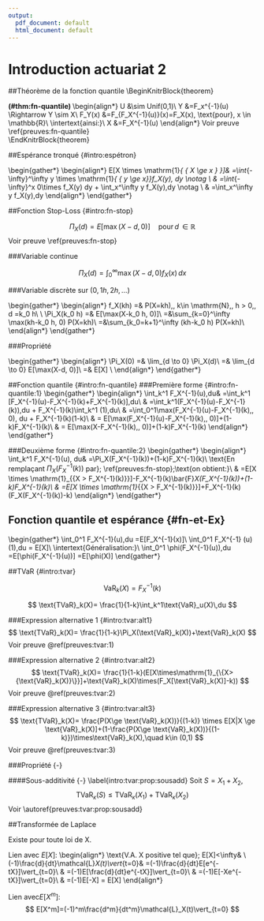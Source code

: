 ```yaml
---
output:
  pdf_document: default
  html_document: default
---
```

# Introduction actuariat 2

##Théorème de la fonction quantile
\BeginKnitrBlock{theorem}<div class="theorem"><span class="theorem" id="thm:fn-quantile"><strong>(\#thm:fn-quantile) </strong></span>\begin{align*}
U &\sim Unif(0,1)\\
Y &=F_x^{-1}(u) \Rightarrow Y \sim X\\
F_Y(x) &=F_{F_X^{-1}(u)}(x)=F_X(x)\, \text{pour}\, x \in \mathbb{R}\\
\intertext{ainsi:}\\
X &=F_X^{-1}(u)
\end{align*}
Voir preuve \ref{preuves:fn-quantile}</div>\EndKnitrBlock{theorem}

##Espérance tronqué {#intro:espétron}

\begin{gather*}
\begin{align*}
E[X \times \mathrm{1}_{ \{ X \ge x \} }]& =\int_{-\infty}^\infty y \times \mathrm{1}_{ \{ y \ge x\}}f_X(y)\, dy \notag \\ 
& =\int_{-\infty}^x 0\times f_X(y) dy + \int_x^\infty y f_X(y)\,dy \notag \\
& =\int_x^\infty y f_X(y)\,dy 
\end{align*}
\end{gather*}





##Fonction Stop-Loss {#intro:fn-stop}

$$
    \Pi_X(d) = E[\max(X-d,0)]\quad\text{pour}\,d \,\in \mathbb{R}
$$
Voir preuve \ref{preuves:fn-stop}

###Variable continue

$$
    \Pi_X(d) = \int_0^\infty \max(X-d, 0)f_X(x)\,dx
$$


###Variable discrète sur $({0,1h,2h,\dots})$

\begin{gather*}
\begin{align*}
f_X(kh) =& P(X=kh),\, k\in \mathrm{N},\, h > 0,\, d =k_0 h\\
\\
\Pi_X(k_0 h) =& E[\max(X-k_0 h, 0)]\\
=&\sum_{k=0}^\infty \max(kh-k_0 h, 0) P(X=kh)\\
=&\sum_{k_0=k+1}^\infty (kh-k_0 h) P(X=kh)\\
\end{align*}
\end{gather*}


###Propriété

\begin{gather*}
\begin{align*}
\Pi_X(0) =& \lim_{d \to 0} \Pi_X(d)\\
=& \lim_{d \to 0} E[\max(X-d, 0)]\\
=& E[X] \\
\end{align*}
\end{gather*}

##Fonction quantile {#intro:fn-quantile}
###Première forme {#intro:fn-quantile:1}
\begin{gather*}
\begin{align*}
\int_k^1 F_X^{-1}(u)\,du& =\int_k^1 [F_X^{-1}(u)-F_X^{-1}(k)+F_X^{-1}(k)]\,du\\
& =\int_k^1(F_X^{-1}(u)-F_X^{-1}(k))\,du + F_X^{-1}(k)\int_k^1 (1)\,du\\
& =\int_0^1\max(F_X^{-1}(u)-F_X^{-1}(k),\, 0)\, du + F_X^{-1}(k)(1-k)\\
& = E[\max(F_X^{-1}(u)-F_X^{-1}(k),\, 0)]+(1-k)F_X^{-1}(k)\\
& = E[\max(X-F_X^{-1}(k),\, 0)]+(1-k)F_X^{-1}(k)
\end{align*}
\end{gather*}

###Deuxième forme {#intro:fn-quantile:2}
\begin{gather*}
\begin{align*}
\int_k^1 F_X^{-1}(u)\, du& =\Pi_X(F_X^{-1}(k))+(1-k)F_X^{-1}(k)\\
\text{En remplaçant $\Pi_X(F_X^{-1}(k))$ par}\; \ref{preuves:fn-stop}\;\text{on obtient:}\\
& =E[X \times \mathrm{1}_{\{X > F_X^{-1}(k)\}}]-F_X^{-1}(k)\bar{F}_X(F_X^{-1}(k))+(1-k)F_X^{-1}(k)\\
& =E[X \times \mathrm{1}_{\{X > F_X^{-1}(k)\}}]+F_X^{-1}(k)(F_X(F_X^{-1}(k))-k)
\end{align*}
\end{gather*}

## Fonction quantile et espérance {#fn-et-Ex}


\begin{gather*}
\int_0^1 F_X^{-1}(u)\,du =E[F_X^{-1}(x)]\\
\int_0^1 F_X^{-1} (u)(1)\,du = E[X]\\
\intertext{Généralisation:}\\
\int_0^1 \phi(F_X^{-1}(u))\,du =E[\phi(F_X^{-1}(u))] =E[\phi(X)]
\end{gather*}

##TVaR {#intro:tvar}

$$
\text{VaR}_k(X)= F_X^{-1}(k)
$$

$$
\text{TVaR}_k(X)= \frac{1}{1-k}\int_k^1\text{VaR}_u(X)\,du
$$

###Expression alternative 1 {#intro:tvar:alt1}
$$
\text{TVaR}_k(X)= \frac{1}{1-k}\Pi_X(\text{VaR}_k(X))+\text{VaR}_k(X)
$$
Voir preuve \@ref(preuves:tvar:1)

###Expression alternative 2 {#intro:tvar:alt2}
$$
\text{TVaR}_k(X)= \frac{1}{1-k}(E[X\times\mathrm{1}_{\{X>{\text{VaR}_k(X)}\}}]+\text{VaR}_k(X)\times(F_X[\text{VaR}_k(X)]-k))
$$
Voir preuve \@ref(preuves:tvar:2)

###Expression alternative 3 {#intro:tvar:alt3}
$$
\text{TVaR}_k(X)= \frac{P(X\ge \text{VaR}_k(X))}{(1-k)} \times E[X|X \ge \text{VaR}_k(X)]+(1-\frac{P(X\ge \text{VaR}_k(X))}{(1-k)})\times\text{VaR}_k(X),\quad k\in (0,1)
$$
Voir preuve \@ref(preuves:tvar:3)

###Propriété {-}

####Sous-additivité {-}
\label{intro:tvar:prop:sousadd}
Soit $S=X_1+X_2$,
$$
\text{TVaR}_{\kappa}(S)\le \text{TVaR}_{\kappa}(X_1)+\text{TVaR}_{\kappa}(X_2)
$$
Voir \autoref{preuves:tvar:prop:sousadd}

##Transformée de Laplace

Existe pour toute loi de X.   

Lien avec $E[X]$: 
\begin{align*}
\text{V.A. X positive tel que}\; E[X]<\infty& \\ 
(-1)\frac{d}{dt}\mathcal{L}_X(t)\vert_{t=0}& =(-1)\frac{d}{dt}E[e^{-tX}]\vert_{t=0}\\
& =(-1)E[\frac{d}{dt}e^{-tX}]\vert_{t=0}\\
& =(-1)E[-Xe^{-tX}]\vert_{t=0}\\
& =(-1)E[-X] = E[X]
\end{align*}  

Lien avec$E[X^m]$:
$$
E[X^m]=(-1)^m\frac{d^m}{dt^m}\mathcal{L}_X(t)\vert_{t=0}
$$




